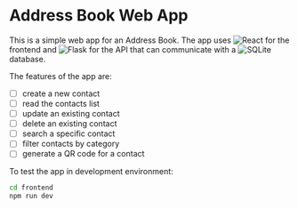 # Address Book Web App

This is a simple web app for an Address Book.
The app uses ![React](https://img.shields.io/badge/react-%2320232a.svg?style=for-the-badge&logo=react&logoColor=%2361DAFB) for the frontend and ![Flask](https://img.shields.io/badge/flask-%23000.svg?style=for-the-badge&logo=flask&logoColor=white) for the API that can communicate with a ![SQLite](https://img.shields.io/badge/sqlite-%2307405e.svg?style=for-the-badge&logo=sqlite&logoColor=white) database.

The features of the app are:

- [ ] create a new contact
- [ ] read the contacts list
- [ ] update an existing contact
- [ ] delete an existing contact
- [ ] search a specific contact
- [ ] filter contacts by category
- [ ] generate a QR code for a contact

To test the app in development environment:

```sh
cd frontend
npm run dev
```
